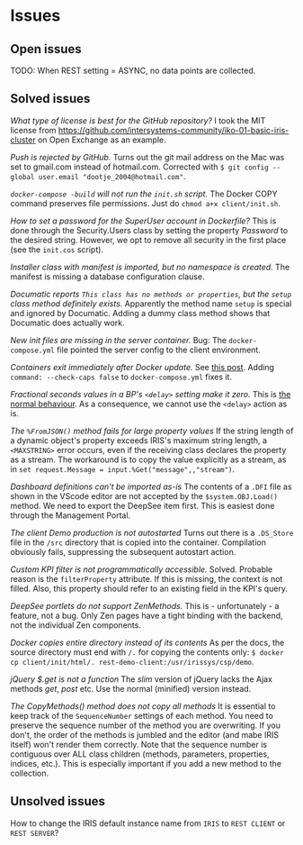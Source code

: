 # Issues

## Open issues

TODO: When REST setting = ASYNC, no data points are collected.

## Solved issues

*What type of license is best for the GitHub repository?*
I took the MIT license from <https://github.com/intersystems-community/iko-01-basic-iris-cluster>
on Open Exchange as an example.

*Push is rejected by GitHub.*
Turns out the git mail address on the Mac was set to gmail.com instead of hotmail.com.
Corrected with `$ git config --global user.email "dootje_2004@hotmail.com"`.

*`docker-compose -build` will not run the `init.sh` script.*
The Docker COPY command preserves file permissions. Just do `chmod a+x client/init.sh`.

*How to set a password for the SuperUser account in Dockerfile?*
This is done through the Security.Users class by setting the property *Password*
to the desired string.
However, we opt to remove all security in the first place (see the `init.cos` script).

*Installer class with manifest is imported, but no namespace is created.*
The manifest is missing a database configuration clause.

*Documatic reports `This class has no methods or properties`, but the `setup`
class method definitely exists.*
Apparently the method name `setup` is special and ignored by Documatic.
Adding a dummy class method shows that Documatic does actually work.

*New init files are missing in the server container.*
Bug: The `docker-compose.yml` file pointed the server config to the client environment.

*Containers exit immediately after Docker update.*
See [this post](https://community.intersystems.com/post/using-intersystems-iris-containers-docker-201014).
Adding `command: --check-caps false` to `docker-compose.yml` fixes it.

*Fractional seconds values in a BP's `<delay>` setting make it zero.*
This is [the normal behaviour](https://docs.intersystems.com/iris20222/csp/docbook/DocBook.UI.Page.cls?KEY=EBPLR_delay#EBPLR_delay_details).
As a consequence, we cannot use the `<delay>` action as is.

*The `%FromJSON()` method fails for large property values*
If the string length of a dynamic object's property exceeds IRIS's maximum string
length, a `<MAXSTRING>` error occurs,
even if the receiving class declares the property as a stream.
The workaround is to copy the value explicitly as a stream, as in
`set request.Message = input.%Get("message",,"stream")`.

*Dashboard definitions can't be imported as-is*
The contents of a `.DFI` file as shown in the VScode editor are not accepted by
the `$system.OBJ.Load()` method.
We need to export the DeepSee item first. This is easiest done through the
Management Portal.

*The client Demo production is not autostarted*
Turns out there is a `.DS_Store` file in the `/src` directory that is copied into
the container.
Compilation obviously fails, suppressing the subsequent autostart action.

*Custom KPI filter is not programmatically accessible.*
Solved. Probable reason is the `filterProperty` attribute. If this is missing,
the context is not filled.
Also, this property should refer to an existing field in the KPI's query.

*DeepSee portlets do not support ZenMethods.*
This is - unfortunately - a feature, not a bug.
Only Zen pages have a tight binding with the backend, not the individual Zen components.

*Docker copies entire directory instead of its contents*
As per the docs, the source directory must end with `/.` for copying the
contents only:
`$ docker cp client/init/html/. rest-demo-client:/usr/irissys/csp/demo`.

*jQuery $.get is not a function*
The *slim* version of jQuery lacks the Ajax methods *get*, *post* etc.
Use the normal (minified) version instead.

*The CopyMethods() method does not copy all methods*
It is essential to keep track of the `SequenceNumber` settings of each method.
You need to preserve the sequence number of the method you are overwriting.
If you don't, the order of the methods is jumbled and the editor (and mabe IRIS itself)
won't render them correctly.
Note that the sequence number is contiguous over ALL class children (methods, parameters,
properties, indices, etc.). This is especially important if you add a new method
to the collection.

## Unsolved issues

How to change the IRIS default instance name from `IRIS` to `REST CLIENT`
or `REST SERVER`?
